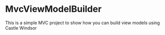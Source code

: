 # MvcViewModelBuilder

This is a simple MVC project to show how you can build view models using Castle Windsor
